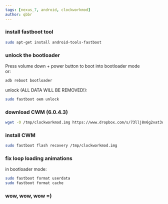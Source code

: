 ```yaml
---
tags: [nexus_7, android, clockworkmod]
author: qbbr
---
```


### install fastboot tool

```bash
sudo apt-get install android-tools-fastboot
```

### unlock the bootloader

Press volume down + power button to boot into bootloader mode  
or:

```bash
adb reboot bootloader
```

unlock (ALL DATA WILL BE REMOVED!):

```bash
sudo fastboot oem unlock
```

### download CWM (6.0.4.3)

```bash
wget -O /tmp/clockworkmod.img https://www.dropbox.com/s/73llj8n6g2vat3o/recovery-clockwork-touch-6.0.4.3-flo.img
```

### install CWM

```bash
sudo fastboot flash recovery /tmp/clockworkmod.img
```

### fix loop loading animations

in bootloader mode:

```bash
sudo fastboot format userdata
sudo fastboot format cache
```

### wow, wow, wow =)
